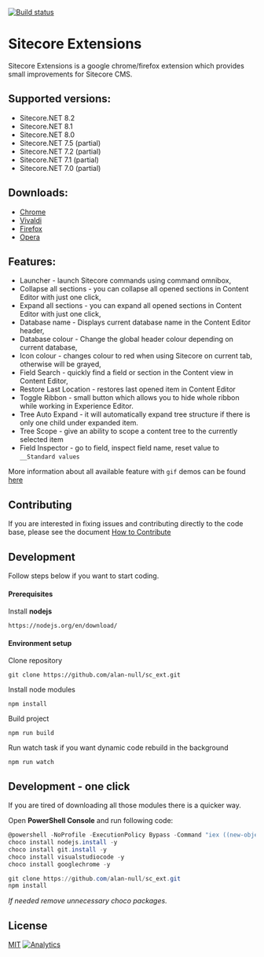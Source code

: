 [![Build status](https://ci.appveyor.com/api/projects/status/4nag8qas7dk96nme/branch/master?svg=true)](https://ci.appveyor.com/project/alannull/sc-ext/branch/master)

# Sitecore Extensions

Sitecore Extensions is a google chrome/firefox extension which provides small improvements for Sitecore CMS.

## Supported versions:
- Sitecore.NET 8.2
- Sitecore.NET 8.1
- Sitecore.NET 8.0
- Sitecore.NET 7.5 (partial)
- Sitecore.NET 7.2 (partial)
- Sitecore.NET 7.1 (partial)
- Sitecore.NET 7.0 (partial)

## Downloads:

- [Chrome](https://chrome.google.com/webstore/detail/sitecore-extensions/aoclhcccfdkjddgpaaajldgljhllhgmd)
- [Vivaldi](https://chrome.google.com/webstore/detail/sitecore-extensions/aoclhcccfdkjddgpaaajldgljhllhgmd)
- [Firefox](https://github.com/alan-null/sc_ext.firefox)
- [Opera](https://addons.opera.com/pl/extensions/details/sitecore-extensions-2/?display=en)


## Features:
- Launcher - launch Sitecore commands using command omnibox,
- Collapse all sections - you can collapse all opened sections in Content Editor with just one click,
- Expand all sections - you can expand all opened sections in Content Editor with just one click,
- Database name - Displays current database name in the Content Editor header,
- Database colour - Change the global header colour depending on current database,
- Icon colour - changes colour to red when using Sitecore on current tab, otherwise will be grayed,
- Field Search - quickly find a field or section in the Content view in Content Editor,
- Restore Last Location - restores last opened item in Content Editor
- Toggle Ribbon - small button which allows you to hide whole ribbon while working in Experience Editor.
- Tree Auto Expand - it will automatically expand tree structure if there is only one child under expanded item.
- Tree Scope - give an ability to scope a content tree to the currently selected item
- Field Inspector - go to field, inspect field name, reset value to `__Standard values`

More information about all available feature with `gif` demos can be found [here](https://github.com/alan-null/sc_ext/wiki)

## Contributing
If you are interested in fixing issues and contributing directly to the code base, please see the document [How to Contribute](.github/CONTRIBUTING.md)

## Development
Follow steps below if you want to start coding.
#### Prerequisites
Install **nodejs**
```
https://nodejs.org/en/download/
```

#### Environment setup
Clone repository
```
git clone https://github.com/alan-null/sc_ext.git
```
Install node modules
```
npm install
```
Build project
```
npm run build
```
Run watch task if you want dynamic code rebuild in the background
```
npm run watch
```

## Development - one click
If you are tired of downloading all those modules there is a quicker way.

Open **PowerShell Console** and run following code:

```powershell
@powershell -NoProfile -ExecutionPolicy Bypass -Command "iex ((new-object net.webclient).DownloadString('https://chocolatey.org/install.ps1'))" && SET PATH=%PATH%;%ALLUSERSPROFILE%\chocolatey\bin
choco install nodejs.install -y
choco install git.install -y
choco install visualstudiocode -y
choco install googlechrome -y

git clone https://github.com/alan-null/sc_ext.git
npm install
```

*If needed remove unnecessary choco packages.*

## License
[MIT](LICENSE)
[![Analytics](https://ga-beacon.appspot.com/UA-74179201-4/sc_ext?pixel)](https://github.com/igrigorik/ga-beacon)